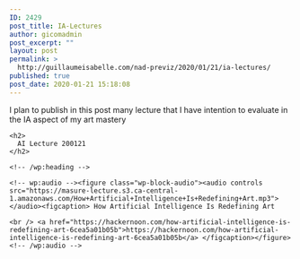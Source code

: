 ```yaml
---
ID: 2429
post_title: IA-Lectures
author: gicomadmin
post_excerpt: ""
layout: post
permalink: >
  http://guillaumeisabelle.com/nad-previz/2020/01/21/ia-lectures/
published: true
post_date: 2020-01-21 15:18:08
---
```

<!-- wp:paragraph -->

I plan to publish in this post many lecture that I have intention to evaluate in the IA aspect of my art mastery

<!-- /wp:paragraph -->

<!-- wp:more -->

<!--more-->

<!-- /wp:more -->

<!-- wp:group -->

<div class="wp-block-group">
  <div class="wp-block-group__inner-container">
    <!-- wp:heading -->
    
    <h2>
      AI Lecture 200121
    </h2>
    
    <!-- /wp:heading -->
    
    <!-- wp:audio --><figure class="wp-block-audio"><audio controls src="https://masure-lecture.s3.ca-central-1.amazonaws.com/How+Artificial+Intelligence+Is+Redefining+Art.mp3"></audio><figcaption> How Artificial Intelligence Is Redefining Art 
    
    <br /> <a href="https://hackernoon.com/how-artificial-intelligence-is-redefining-art-6cea5a01b05b">https://hackernoon.com/how-artificial-intelligence-is-redefining-art-6cea5a01b05b</a> </figcaption></figure> <!-- /wp:audio -->
  </div>
</div>

<!-- /wp:group -->